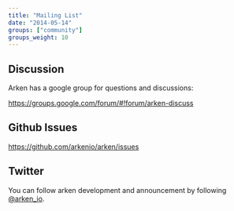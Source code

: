 ```yaml
---
title: "Mailing List"
date: "2014-05-14"
groups: ["community"]
groups_weight: 10
---
```


## Discussion

Arken has a google group for questions and discussions:

https://groups.google.com/forum/#!forum/arken-discuss

## Github Issues

https://github.com/arkenio/arken/issues

## Twitter

You can follow arken development and announcement by following [@arken_io](https://twitter.com/arken_io).
